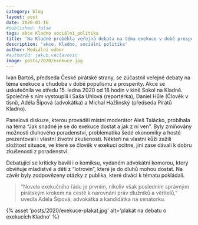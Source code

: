 ```yaml
---
category: blog
layout: post
date: 2020-01-16
#published: false
tags: akce Kladno sociální_politika
title: 'Na Kladně proběhla veřejná debata na téma exekuce v době prosperity'
description: 'akce, Kladno, sociální politika'
author: Mediální odbor
#authorId: jakub.vaclavovic
image: posts/2020/exekuce.jpg
---
```


Ivan Bartoš, předseda České pirátské strany, se zúčastnil veřejné debaty na téma exekuce a chudoba v době populismu a prosperity. Akce se uskutečnila ve středu 15. ledna 2020 od 18 hodin v kině Sokol na Kladně. Společně s ním vystoupili i Saša Uhlová (reportérka), Daniel Hůle (Člověk v tísni), Adéla Šípová (advokátka) a Michal Hažlinský (předseda Pirátů Kladno).

Panelová diskuze, kterou prováděl místní moderátor Aleš Talácko, probíhala na téma “Jak snadné je se do exekuce dostat a jak z ní ven”. Byly zmiňovány možnosti dluhového poradenství, problematika šedé ekonomiky a hosté prezentovali i vlastní životní zkušenosti. Někteří na vlastní kůži zažili složitost situace, ve které se člověk v exekuci ocitne, jiní zase dávali k dobru zkušenosti z poradenství.

Debatující se kriticky bavili i o komiksu, vydaném advokátní komorou, který obviňuje mladistvé a děti z “lotrovin”, které je do dluhů mohou dostat. Na závěr byly zodpovězeny otázky z publika, které diváci k tématu pokládali.

> “Novela exekučního řádu je prvním, nikoliv však posledním správným pirátským krokem na cestě k narovnání práv dlužníků a věřitelů,” uvedla Adéla Šípová, advokátka a kandidátka na senátorku.

{% asset 'posts/2020/exekuce-plakat.jpg' alt='plakát na debatu o exekucích Kladno' %}
